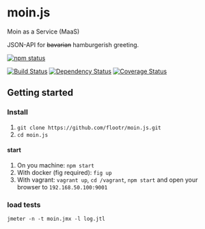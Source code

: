 # moin.js
Moin as a Service (MaaS)

JSON-API for ~~bavarian~~ hamburgerish greeting.


[![npm status](https://nodei.co/npm/moin.js.svg?downloads=true&stars=true)](https://npmjs.org/package/moin.js)

[![Build Status](https://travis-ci.org/peerigon/moin.js.svg?branch=master)](https://travis-ci.org/peerigon/moin.js)
[![Dependency Status](https://david-dm.org/peerigon/moin.js.svg)](https://david-dm.org/peerigon/moin.js)
[![Coverage Status](https://img.shields.io/coveralls/peerigon/moin.js.svg)](https://coveralls.io/r/peerigon/moin.js?branch=master)

## Getting started

### Install

1. `git clone https://github.com/flootr/moin.js.git`
2. `cd moin.js`

#### start

1. On you machine: `npm start`
2. With docker (fig required): `fig up`
3. With vagrant: `vagrant up`, `cd /vagrant`, `npm start` and open your browser to `192.168.50.100:9001`


### load tests

```
jmeter -n -t moin.jmx -l log.jtl
```
